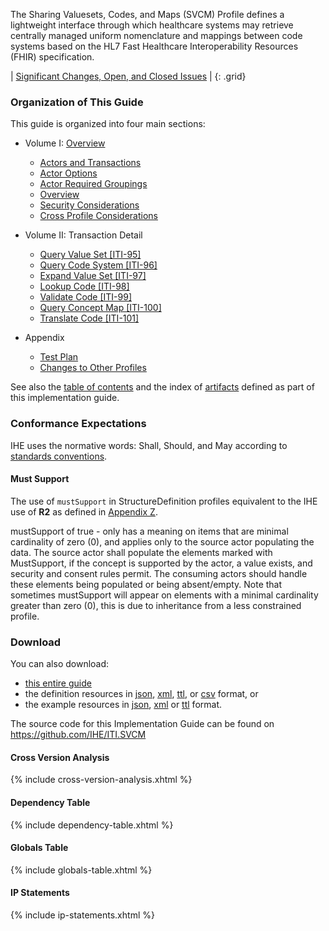 
The Sharing Valuesets, Codes, and Maps (SVCM) Profile defines a
lightweight interface through which healthcare systems may retrieve
centrally managed uniform nomenclature and mappings between code systems
based on the HL7 Fast Healthcare Interoperability Resources (FHIR)
specification.

<div markdown="1" class="stu-note">

| [Significant Changes, Open, and Closed Issues](issues.html) |
{: .grid}

</div>

### Organization of This Guide
This guide is organized into four main sections:

- Volume I: [Overview](volume-1.html)
  - [Actors and Transactions](volume-1.html#1511-svcm-actorstransactions)
  - [Actor Options](volume-1.html#1512-svcm-actor-options)
  - [Actor Required Groupings](volume-1.html#1513-svcm-required-actor-groupings)
  - [Overview](volume-1.html#1514-svcm-overview)
  - [Security Considerations](volume-1.html#1515-svcm-security-considerations)
  - [Cross Profile Considerations](volume-1.html#1516-svcm-cross-profile-considerations)

- Volume II: Transaction Detail
  - [Query Value Set \[ITI-95\]](ITI-95.html)
  - [Query Code System \[ITI-96\]](ITI-96.html)
  - [Expand Value Set \[ITI-97\]](ITI-97.html)
  - [Lookup Code \[ITI-98\]](ITI-98.html)
  - [Validate Code \[ITI-99\]](ITI-99.html)
  - [Query Concept Map \[ITI-100\]](ITI-100.html)
  - [Translate Code \[ITI-101\]](ITI-101.html)

- Appendix
  - [Test Plan](testplan.html)
  - [Changes to Other Profiles](other.html)

See also the [table of contents](toc.html) and
the index of [artifacts](artifacts.html) defined as part of this implementation guide.

### Conformance Expectations

IHE uses the normative words: Shall, Should, and May according to [standards conventions](https://profiles.ihe.net/GeneralIntro/ch-E.html).

#### Must Support

The use of ```mustSupport``` in StructureDefinition profiles equivalent to the IHE use of **R2** as defined in [Appendix Z](https://profiles.ihe.net/ITI/TF/Volume2/ch-Z.html#z.10-profiling-conventions-for-constraints-on-fhir).

mustSupport of true - only has a meaning on items that are minimal cardinality of zero (0), and applies only to the source actor populating the data. The source actor shall populate the elements marked with MustSupport, if the concept is supported by the actor, a value exists, and security and consent rules permit. 
The consuming actors should handle these elements being populated or being absent/empty. 
Note that sometimes mustSupport will appear on elements with a minimal cardinality greater than zero (0), this is due to inheritance from a less constrained profile.

### Download 

You can also download:

* [this entire guide](full-ig.zip)
* the definition resources in [json](definitions.json.zip), [xml](definitions.xml.zip), [ttl](definitions.ttl.zip), or [csv](csvs.zip) format, or
* the example resources in [json](examples.json.zip), [xml](examples.xml.zip) or [ttl](examples.ttl.zip) format.

The source code for this Implementation Guide can be found on <https://github.com/IHE/ITI.SVCM>

#### Cross Version Analysis

{% include cross-version-analysis.xhtml %}

#### Dependency Table

{% include dependency-table.xhtml %}

#### Globals Table

{% include globals-table.xhtml %}

#### IP Statements

{% include ip-statements.xhtml %}
